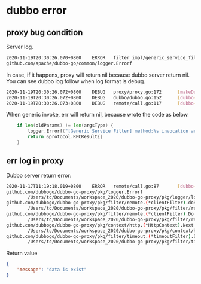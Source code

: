 # dubbo error

## proxy bug condition

Server log.

```bash
2020-11-19T20:30:26.070+0800    ERROR   filter_impl/generic_service_filter.go:98        [Generic Service Filter] method:GetUserTimeout invocation arguments number was wrong
github.com/apache/dubbo-go/common/logger.Errorf
```

In case, if it happens, proxy will return nil because dubbo server return nil. You can see dubbo log follow when log format is debug. 

```bash
2020-11-19T20:30:26.072+0800    DEBUG   proxy/proxy.go:172      [makeDubboCallProxy] result: 0xc0001aeeb0, err: <nil>
2020-11-19T20:30:26.072+0800    DEBUG   dubbo/dubbo.go:152      [dubbo-go-proxy] dubbo client resp:<nil>
2020-11-19T20:30:26.073+0800    DEBUG   remote/call.go:117      [dubbo-go-proxy] client call resp:<nil>
```

When generic invoke, err will return nil, because wrote the code as below.

```go
	if len(oldParams) != len(argsType) {
		logger.Errorf("[Generic Service Filter] method:%s invocation arguments number was wrong", methodName)
		return &protocol.RPCResult{}
	}
```

## err log in proxy

Dubbo server return error:

```bash
2020-11-17T11:19:18.019+0800    ERROR   remote/call.go:87       [dubbo-go-proxy] client call err:data is exist!
github.com/dubbogo/dubbo-go-proxy/pkg/logger.Errorf
        /Users/tc/Documents/workspace_2020/dubbo-go-proxy/pkg/logger/logging.go:52
github.com/dubbogo/dubbo-go-proxy/pkg/filter/remote.(*clientFilter).doRemoteCall
        /Users/tc/Documents/workspace_2020/dubbo-go-proxy/pkg/filter/remote/call.go:87
github.com/dubbogo/dubbo-go-proxy/pkg/filter/remote.(*clientFilter).Do.func1
        /Users/tc/Documents/workspace_2020/dubbo-go-proxy/pkg/filter/remote/call.go:65
github.com/dubbogo/dubbo-go-proxy/pkg/context/http.(*HttpContext).Next
        /Users/tc/Documents/workspace_2020/dubbo-go-proxy/pkg/context/http/context.go:54
github.com/dubbogo/dubbo-go-proxy/pkg/filter/timeout.(*timeoutFilter).Do.func1.1
        /Users/tc/Documents/workspace_2020/dubbo-go-proxy/pkg/filter/timeout/timeout.go:70
```

Return value

```json
{
    "message": "data is exist"
}
```
